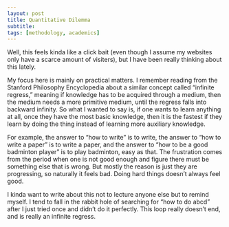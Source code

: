 ```yaml
---
layout: post
title: Quantitative Dilemma
subtitle: 
tags: [methodology, academics]
---
```

Well, this feels kinda like a click bait (even though I assume my websites only have a scarce amount of visiters), but I have been really thinking about this lately. 

My focus here is mainly on practical matters. I remember reading from the Stanford Philosophy Encyclopedia about a similar concept called “infinite regress,” meaning if knowledge has to be acquired through a medium, then the medium needs a more primitive medium, until the regress falls into backward infinity. So what I wanted to say is, if one wants to learn anything at all, once they have the most basic knowledge, then it is the fastest if they learn by doing the thing instead of learning more auxiliary knowledge. 

For example, the answer to “how to write” is to write, the answer to “how to write a paper” is to write a paper, and the answer to “how to be a good badminton player” is to play badminton, easy as that. The frustration comes from the period when one is not good enough and figure there must be something else that is wrong. But mostly the reason is just they are progressing, so naturally it feels bad. Doing hard things doesn’t always feel good. 

I kinda want to write about this not to lecture anyone else but to remind myself. I tend to fall in the rabbit hole of searching for “how to do abcd” after I just tried once and didn’t do it perfectly. This loop really doesn’t end, and is really an infinite regress. 